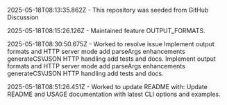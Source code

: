 2025-05-18T08:13:35.862Z - This repository was seeded from GitHub Discussion 

2025-05-18T08:15:26.126Z - Maintained feature OUTPUT_FORMATS.

2025-05-18T08:30:50.675Z - Worked to resolve issue Implement output formats and HTTP server mode add parseArgs enhancements generateCSVJSON HTTP handling add tests and docs. Implement output formats and HTTP server mode add parseArgs enhancements generateCSVJSON HTTP handling add tests and docs.

2025-05-18T08:51:26.451Z - Worked to update README with: Update README and USAGE documentation with latest CLI options and examples.

